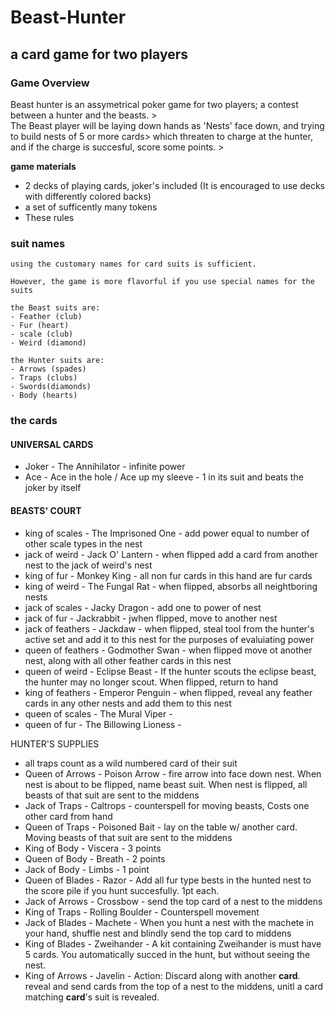 # Beast-Hunter
## a card game for two players
### Game Overview
Beast hunter is an assymetrical poker game for two players; a contest between a hunter and the beasts. >  
The Beast player will be laying down hands as 'Nests' face down, and trying to build nests of 5 or more cards>  which threaten to 
charge at the hunter, and if the charge is succesful, score some points. >  


__game materials__

- 2 decks of playing cards, joker's included (It is encouraged to use decks with differently colored backs)
- a set of sufficently many tokens
- These rules
	
### suit names
	using the customary names for card suits is sufficient. 
	
	However, the game is more flavorful if you use special names for the suits
	
	the Beast suits are: 
	- Feather (club) 
	- Fur (heart) 
	- scale (club) 
	- Weird (diamond)
	
	the Hunter suits are: 
	- Arrows (spades) 
	- Traps (clubs) 
	- Swords(diamonds) 
	- Body (hearts)
### the cards
#### UNIVERSAL CARDS
- Joker - The Annihilator - infinite power
- Ace - Ace in the hole / Ace up my sleeve - 1 in its suit and beats the joker by itself

#### BEASTS' COURT
- king of scales - The Imprisoned One - add power equal to number of other scale types in the nest
- jack of weird  - Jack O' Lantern - when flipped add a card from another nest to the jack of weird's nest
- king of fur - Monkey King - all non fur cards in this hand are fur cards
- king of weird - The Fungal Rat - when flipped, absorbs all neightboring nests
- jack of scales - Jacky Dragon - add one to power of nest
- jack of fur - Jackrabbit - jwhen flipped, move to another nest
- jack of feathers - Jackdaw - when flipped, steal tool from the hunter's active set and add it to this nest for the purposes of evaluiating power
- queen of feathers - Godmother Swan - when flipped move ot another nest, along with all other feather cards in this nest
- queen of weird - Eclipse Beast - If the hunter scouts the eclipse beast, the hunter may no longer scout. When flipped, return to hand
- king of feathers - Emperor Penguin - when flipped, reveal any feather cards in any other nests and add them to this nest
- queen of scales - The Mural Viper - 
- queen of fur - The Billowing Lioness - 

HUNTER'S SUPPLIES
- all traps count as a wild numbered card of their suit
- Queen of Arrows - Poison Arrow - fire arrow into face down nest. When nest is about to be flipped, name beast suit. When nest is flipped, all beasts of that suit are sent to the middens
- Jack of Traps - Caltrops - counterspell for moving beasts, Costs one other card from hand
- Queen of Traps - Poisoned Bait - lay on the table w/ another card. Moving beasts of that suit are sent to the middens
- King of Body - Viscera - 3 points
- Queen of Body - Breath - 2 points
- Jack of Body - Limbs - 1 point
- Queen of Blades - Razor - Add all fur type bests in the hunted nest to the score pile if you hunt succesfully. 1pt each.
- Jack of Arrows - Crossbow - send the top card of a nest to the middens
- King of Traps - Rolling Boulder - Counterspell movement
- Jack of Blades - Machete - When you hunt a nest with the machete in your hand, shuffle nest and blindly send the top card to middens 
- King of Blades - Zweihander - A kit containing Zweihander is must have 5 cards. You automatically succed in the hunt, but without seeing the nest.
- King of Arrows - Javelin - Action: Discard along with another __card__. reveal and send cards from the top of a nest to the middens, unitl a card matching __card__'s suit is revealed.


